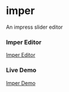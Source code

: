 imper
=====

An impress slider editor

### Imper Editor

[Imper Editor](http://switer.github.io/imper/)

### Live Demo

[Imper Demo](http://switer.github.io/examples/imper.html#/step-1)
